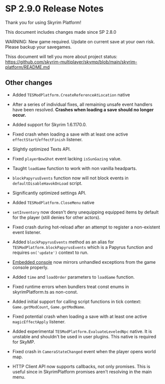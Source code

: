 # SP 2.9.0 Release Notes

Thank you for using Skyrim Platform!

This document includes changes made since SP 2.8.0

WARNING: New game required. Update on current save at your own risk. Please backup your savegames.

Thiss document will tell you more about project status: https://github.com/skyrim-multiplayer/skymp/blob/main/skyrim-platform/README.md
## Other changes

- Added `TESModPlatform.CreateReferenceAtLocation` native


- After a series of individual fixes, all remaining unsafe event handlers have been resolved. **Crashes when loading a save should no longer occur.**


- Added support for Skyrim 1.6.1170.0.


- Fixed crash when loading a save with at least one active `effectStart`/`effectFinish` listener.


- Slightly optimized Texts API.


- Fixed `playerBowShot` event lacking `isSunGazing` value.


- Taught `loadGame` function to work with non vanilla headparts.


- `blockPapyrusEvents` function now will not block events in `defaultDisableHavokOnLoad` script.


- Significantly optimized settings API.


- Added `TESModPlatform.CloseMenu` native


- `setInventory` now doesn't deny unequipping equipped items by default for the player (still denies for other actors).


- Fixed crash during hot-reload after an attempt to register a non-existent event listener.


- Added `blockPapyrusEvents` method as an alias for `TESModPlatform.blockPapyrusEvents` which is a Papyrus function and requires `on('update')` context to run.


- [Embedded console](https://github.com/skyrim-multiplayer/skymp/blob/592c6527ed91e6c97a38d143f4ae1cdab9c3268e/docs/release/sp-2.8.md?plain=1#L68) now mirrors unhandled exceptions from the game console properly.


- Added `time` and `loadOrder` parameters to `loadGame` function.


- Fixed runtime errors when bundlers treat const enums in skyrimPlatform.ts as non-const.


- Added initial support for calling script functions in tick context: `Game.getModCount`, `Game.getModName`.


- Fixed potential crash when loading a save with at least one active `magicEffectApply` listener.


- Added experimental `TESModPlatform.EvaluateLeveledNpc` native. It is unstable and shouldn't be used in user plugins. This native is required for SkyMP.


- Fixed crash in `CameraStateChanged` event when the player opens world map.


- HTTP Client API now supports callbacks, not only promises. This is useful since in SkyrimPlatform promises aren't resolving in the main menu.
